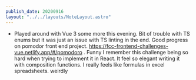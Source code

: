 ```yaml
---
publish_date: 20200916
layout: "../../layouts/NoteLayout.astro"
---
```

- Played around with Vue 3 some more this evening. Bit of trouble with TS enums but it was just an issue with TS linting in the end. Good progress on pomodor front end project. https://fcc-frontend-challenges-vue.netlify.app/#/pomodoro . Funny I remember this challenge being so hard when trying to implement it in React. It feel so elegant writing it with composition functions. I really feels like formulas in excel spreadsheets. weirdly
